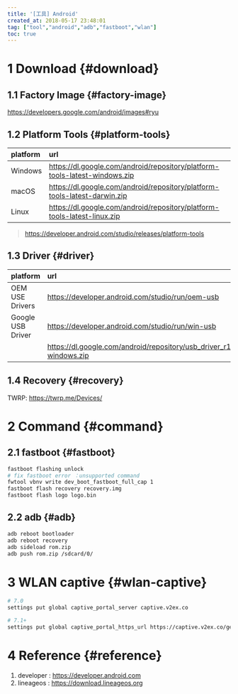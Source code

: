 ```yaml
---
title: '[工具] Android'
created_at: 2018-05-17 23:48:01
tag: ["tool","android","adb","fastboot","wlan"]
toc: true
---
```


# 1 Download {#download}

## 1.1 Factory Image {#factory-image}

<https://developers.google.com/android/images#ryu>

## 1.2 Platform Tools {#platform-tools}

| platform | url                                                                          |
| :------- | :--------------------------------------------------------------------------- |
| Windows  | <https://dl.google.com/android/repository/platform-tools-latest-windows.zip> |
| macOS    | <https://dl.google.com/android/repository/platform-tools-latest-darwin.zip>  |
| Linux    | <https://dl.google.com/android/repository/platform-tools-latest-linux.zip>   |

> <https://developer.android.com/studio/releases/platform-tools>
## 1.3 Driver {#driver}

| platform          | url                                                                   |
| :---------------- | :-------------------------------------------------------------------- |
| OEM USE Drivers   | <https://developer.android.com/studio/run/oem-usb>                    |
| Google USB Driver | <https://developer.android.com/studio/run/win-usb>                    |
|                   | <https://dl.google.com/android/repository/usb_driver_r12-windows.zip> |


## 1.4 Recovery {#recovery}


TWRP: <https://twrp.me/Devices/>

# 2 Command {#command}

## 2.1 fastboot {#fastboot}

```bash
fastboot flashing unlock
# fix fastboot error ：unsupported command 
fwtool vbnv write dev_boot_fastboot_full_cap 1
fastboot flash recovery recovery.img
fastboot flash logo logo.bin
```

## 2.2 adb {#adb}

```bash
adb reboot bootloader
adb reboot recovery
adb sideload rom.zip
adb push rom.zip /sdcard/0/
```

# 3 WLAN captive {#wlan-captive}

```bash
# 7.0
settings put global captive_portal_server captive.v2ex.co

# 7.1+
settings put global captive_portal_https_url https://captive.v2ex.co/generate_204
```

# 4 Reference {#reference}

1. developer : <https://developer.android.com>
2. lineageos : <https://download.lineageos.org>